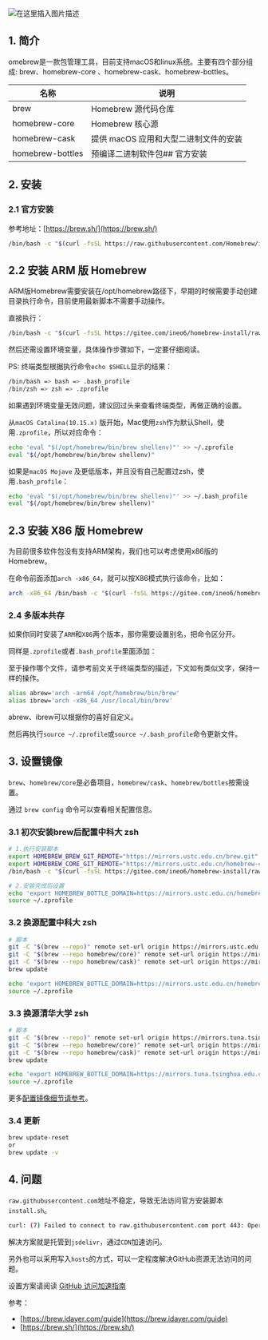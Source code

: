 
![在这里插入图片描述](https://img-blog.csdnimg.cn/cfd1565e219944ba84033f4c6c3cc339.png)


## 1. 简介
omebrew是一款包管理工具，目前支持macOS和linux系统。主要有四个部分组成: brew、homebrew-core 、homebrew-cask、homebrew-bottles。

|  名称| 说明 |
|--|--|
|brew	|Homebrew 源代码仓库|
|homebrew-core	|Homebrew 核心源|
|homebrew-cask	|提供 macOS 应用和大型二进制文件的安装|
|homebrew-bottles	|预编译二进制软件包## 官方安装|

## 2. 安装

### 2.1 官方安装
参考地址：[https://brew.sh/](https://brew.sh/)
```bash
/bin/bash -c "$(curl -fsSL https://raw.githubusercontent.com/Homebrew/install/HEAD/install.sh)"
```

## 2.2 安装 ARM 版 Homebrew
ARM版Homebrew需要安装在/opt/homebrew路径下，早期的时候需要手动创建目录执行命令，目前使用最新脚本不需要手动操作。

直接执行：

```bash
/bin/bash -c "$(curl -fsSL https://gitee.com/ineo6/homebrew-install/raw/master/install.sh)"
```
然后还需设置环境变量，具体操作步骤如下，一定要仔细阅读。

PS: 终端类型根据执行命令`echo $SHELL`显示的结果：

```bash
/bin/bash => bash => .bash_profile
/bin/zsh => zsh => .zprofile
```

如果遇到环境变量无效问题，建议回过头来查看终端类型，再做正确的设置。

从`macOS Catalina(10.15.x)` 版开始，Mac使用`zsh`作为默认Shell，使用`.zprofile`，所以对应命令：

```bash
echo 'eval "$(/opt/homebrew/bin/brew shellenv)"' >> ~/.zprofile
eval "$(/opt/homebrew/bin/brew shellenv)"
```

如果是`macOS Mojave` 及更低版本，并且没有自己配置过zsh，使用`.bash_profile`：

```bash
echo 'eval "$(/opt/homebrew/bin/brew shellenv)"' >> ~/.bash_profile
eval "$(/opt/homebrew/bin/brew shellenv)"
```

## 2.3 安装 X86 版 Homebrew
为目前很多软件包没有支持ARM架构，我们也可以考虑使用x86版的Homebrew。

在命令前面添加`arch -x86_64`，就可以按X86模式执行该命令，比如：

```bash
arch -x86_64 /bin/bash -c "$(curl -fsSL https://gitee.com/ineo6/homebrew-install/raw/master/install.sh)"
```

### 2.4 多版本共存
如果你同时安装了`ARM`和`X86`两个版本，那你需要设置别名，把命令区分开。

同样是`.zprofile`或者`.bash_profile`里面添加：

至于操作哪个文件，请参考前文关于终端类型的描述，下文如有类似文字，保持一样的操作。

```bash
alias abrew='arch -arm64 /opt/homebrew/bin/brew'
alias ibrew='arch -x86_64 /usr/local/bin/brew'
```

abrew、ibrew可以根据你的喜好自定义。

然后再执行`source ~/.zprofile`或`source ~/.bash_profile`命令更新文件。


## 3. 设置镜像
`brew`、`homebrew/core`是必备项目，`homebrew/cask`、`homebrew/bottles`按需设置。

通过 `brew config` 命令可以查看相关配置信息。

### 3.1 初次安装brew后配置中科大 zsh

```bash
# 1.执行安装脚本
export HOMEBREW_BREW_GIT_REMOTE="https://mirrors.ustc.edu.cn/brew.git"
export HOMEBREW_CORE_GIT_REMOTE="https://mirrors.ustc.edu.cn/homebrew-core.git"
/bin/bash -c "$(curl -fsSL https://gitee.com/ineo6/homebrew-install/raw/master/install.sh)"

# 2.安装完成后设置
echo 'export HOMEBREW_BOTTLE_DOMAIN=https://mirrors.ustc.edu.cn/homebrew-bottles/bottles' >> ~/.zprofile
source ~/.zprofile
```

### 3.2 换源配置中科大 zsh

```bash
# 脚本
git -C "$(brew --repo)" remote set-url origin https://mirrors.ustc.edu.cn/brew.git
git -C "$(brew --repo homebrew/core)" remote set-url origin https://mirrors.ustc.edu.cn/homebrew-core.git
git -C "$(brew --repo homebrew/cask)" remote set-url origin https://mirrors.ustc.edu.cn/homebrew-cask.git
brew update

echo 'export HOMEBREW_BOTTLE_DOMAIN=https://mirrors.ustc.edu.cn/homebrew-bottles/bottles' >> ~/.zprofile
source ~/.zprofile
```

### 3.3 换源清华大学 zsh

```bash
# 脚本
git -C "$(brew --repo)" remote set-url origin https://mirrors.tuna.tsinghua.edu.cn/git/homebrew/brew.git
git -C "$(brew --repo homebrew/core)" remote set-url origin https://mirrors.tuna.tsinghua.edu.cn/git/homebrew/homebrew-core.git
git -C "$(brew --repo homebrew/cask)" remote set-url origin https://mirrors.tuna.tsinghua.edu.cn/git/homebrew/homebrew-cask.git
brew update

echo 'export HOMEBREW_BOTTLE_DOMAIN=https://mirrors.tuna.tsinghua.edu.cn/homebrew-bottles/bottles' >> ~/.zprofile
source ~/.zprofile
```
更多[配置镜像细节请参考](https://brew.idayer.com/guide/change-source)。


### 3.4 更新

```bash
brew update-reset 
or
brew update -v
```

## 4. 问题
`raw.githubusercontent.com`地址不稳定，导致无法访问官方安装脚本`install.sh`。

```bash
curl: (7) Failed to connect to raw.githubusercontent.com port 443: Operation timed out
```

解决方案就是托管到`jsdelivr`，通过`CDN`加速访问。

另外也可以采用写入`hosts`的方式，可以一定程度解决GitHub资源无法访问的问题。

设置方案请阅读 [GitHub 访问加速指南](https://mp.weixin.qq.com/s/gFNP2Pk81vg7nE1XsDingg)


参考：
- [https://brew.idayer.com/guide](https://brew.idayer.com/guide)
- [https://brew.sh/](https://brew.sh/)


